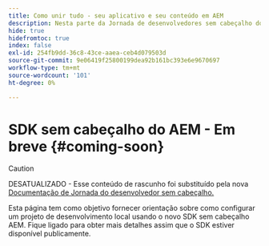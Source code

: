 ```yaml
---
title: Como unir tudo - seu aplicativo e seu conteúdo em AEM
description: Nesta parte da Jornada de desenvolvedores sem cabeçalho do AEM, saiba como participar do Projeto de AEM, incluindo Fragmentos de conteúdo, suas chamadas GraphQL, suas chamadas de API REST e seu aplicativo, e prepará-lo para entrar em funcionamento.
hide: true
hidefromtoc: true
index: false
exl-id: 254fb9dd-36c8-43ce-aaea-ceb4d079503d
source-git-commit: 9e06419f25800199dea92b161bc393e6e9670697
workflow-type: tm+mt
source-wordcount: '101'
ht-degree: 0%

---
```


# SDK sem cabeçalho do AEM - Em breve {#coming-soon}

>[!CAUTION]
>
>DESATUALIZADO - Esse conteúdo de rascunho foi substituído pela nova [Documentação de Jornada do desenvolvedor sem cabeçalho.](/help/journey-headless/developer/overview.md)

Esta página tem como objetivo fornecer orientação sobre como configurar um projeto de desenvolvimento local usando o novo SDK sem cabeçalho AEM. Fique ligado para obter mais detalhes assim que o SDK estiver disponível publicamente.
